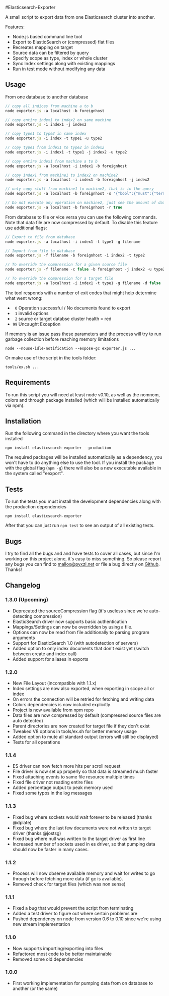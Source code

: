 #Elasticsearch-Exporter

A small script to export data from one Elasticsearch cluster into another.

Features:
* Node.js based command line tool
* Export to ElasticSearch or (compressed) flat files
* Recreates mapping on target
* Source data can be filtered by query
* Specify scope as type, index or whole cluster
* Sync Index settings along with existing mappings
* Run in test mode without modifying any data

## Usage

From one database to another database
```JavaScript
// copy all indices from machine a to b
node exporter.js -a localhost -b foreignhost

// copy entire index1 to index2 on same machine
node exporter.js -i index1 -j index2

// copy type1 to type2 in same index
node exporter.js -i index -t type1 -u type2

// copy type1 from index1 to type2 in index2
node exporter.js -i index1 -t type1 -j index2 -u type2

// copy entire index1 from machine a to b
node exporter.js -a localhost -i index1 -b foreignhost

// copy index1 from machine1 to index2 on machine2
node exporter.js -a localhost -i index1 -b foreignhost -j index2

// only copy stuff from machine1 to machine2, that is in the query
node exporter.js -a localhost -b foreignhost -s '{"bool":{"must":{"term":{"field1":"value1"}}}}'

// Do not execute any operation on machine2, just see the amount of data that would be queried
node exporter.js -a localhost -b foreignhost -r true
```

From database to file or vice versa you can use the following commands. Note that data file are now compressed by default. To disable this feature use additional flags:
```JavaScript
// Export to file from database
node exporter.js -a localhost -i index1 -t type1 -g filename

// Import from file to database
node exporter.js -f filename -b foreignhost -i index2 -t type2

// To override the compression for a given source file
node exporter.js -f filename -c false -b foreignhost -j index2 -u type2

// To override the compression for a target file
node exporter.js -a localhost -i index1 -t type1 -g filename -d false
```

The tool responds with a number of exit codes that might help determine what went wrong:

* ``` 0``` Operation successful / No documents found to export
* ``` 1``` invalid options
* ``` 2``` source or target databse cluster health = red
* ```99``` Uncaught Exception

If memory is an issue pass these parameters and the process will try to run garbage collection before reaching memory limitations
```
node --nouse-idle-notification --expose-gc exporter.js ...
```

Or make use of the script in the tools folder:
```
tools/ex.sh ...
```

## Requirements

To run this script you will need at least node v0.10, as well as the nomnom, colors and through package installed (which will be installed automatically via npm).

## Installation

Run the following command in the directory where you want the tools installed

	npm install elasticsearch-exporter --production

The required packages will be installed automatically as a dependency, you won't have to do anything else to use the tool. If you install the package with the global flag (```npm -g```) there will also be a new executable available in the system called "eexport".

## Tests

To run the tests you must install the development dependencies along with the production dependencies

	npm install elasticsearch-exporter

After that you can just run ```npm test``` to see an output of all existing tests.

## Bugs

I try to find all the bugs and and have tests to cover all cases, but since I'm working on this project alone, it's easy to miss something.
So please report any bugs you can find to mallox@pyxzl.net or file a bug directly on [Github](https://github.com/mallocator/Elasticsearch-Exporter/issues).
Thanks!

## Changelog

### 1.3.0 (Upcoming)
* Deprecated the sourceCompression flag (it's useless since we're auto-detecting compression)
* ElasticSearch driver now supports basic authentication
* Mappings/Settings can now be overridden by using a file.
* Options can now be read from file additionally to parsing program arguments
* Support for ElasticSearch 1.0 (with autodetection of servers)
* Added option to only index documents that don't exist yet (switch between create and index call)
* Added support for aliases in exports

### 1.2.0
* New File Layout (incompatible with 1.1.x)
* Index settings are now also exported, when exporting in scope all or index
* On errors the connection will be retried for fetching and writing data
* Colors dependencies is now included explicitly
* Project is now available from npm repo
* Data files are now compressed by default (compressed source files are auto detected)
* Parent directories are now created for target file if they don't exist
* Tweaked V8 options in tools/ex.sh for better memory usage
* Added option to mute all standard output (errors will still be displayed)
* Tests for all operations

### 1.1.4
* ES driver can now fetch more hits per scroll request
* File driver is now set up properly so that data is streamed much faster
* Fixed attaching events to same file resource multiple times
* Fixed file driver not reading entire files
* Added percentage output to peak memory used
* Fixed some typos in the log messages

### 1.1.3
* Fixed bug where sockets would wait forever to be released (thanks @dplate)
* Fixed bug where the last few documents were not written to target driver (thanks @jostsg)
* Fixed bug where null was written to the target driver as first line
* Increased number of sockets used in es driver, so that pumping data should now be faster in many cases.

### 1.1.2
* Process will now observe available memory and wait for writes to go through before fetching more data (if gc is available).
* Removed check for target files (which was non sense)

### 1.1.1
* Fixed a bug that would prevent the script from terminating
* Added a test driver to figure out where certain problems are
* Pushed dependency on node from version 0.6 to 0.10 since we're using new stream implementation

### 1.1.0
* Now supports importing/exporting into files
* Refactored most code to be better maintainable
* Removed some old dependencies

### 1.0.0
* First working implementation for pumping data from on database to another (or the same)
